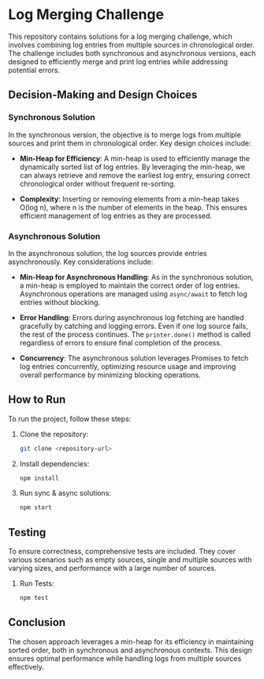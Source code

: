 # Log Merging Challenge

This repository contains solutions for a log merging challenge, which involves combining log entries from multiple sources in chronological order. The challenge includes both synchronous and asynchronous versions, each designed to efficiently merge and print log entries while addressing potential errors.

## Decision-Making and Design Choices

### Synchronous Solution

In the synchronous version, the objective is to merge logs from multiple sources and print them in chronological order. Key design choices include:

- **Min-Heap for Efficiency**: A min-heap is used to efficiently manage the dynamically sorted list of log entries. By leveraging the min-heap, we can always retrieve and remove the earliest log entry, ensuring correct chronological order without frequent re-sorting.

- **Complexity**: Inserting or removing elements from a min-heap takes O(log n), where n is the number of elements in the heap. This ensures efficient management of log entries as they are processed.

### Asynchronous Solution

In the asynchronous solution, the log sources provide entries asynchronously. Key considerations include:

- **Min-Heap for Asynchronous Handling**: As in the synchronous solution, a min-heap is employed to maintain the correct order of log entries. Asynchronous operations are managed using `async/await` to fetch log entries without blocking.

- **Error Handling**: Errors during asynchronous log fetching are handled gracefully by catching and logging errors. Even if one log source fails, the rest of the process continues. The `printer.done()` method is called regardless of errors to ensure final completion of the process.

- **Concurrency**: The asynchronous solution leverages Promises to fetch log entries concurrently, optimizing resource usage and improving overall performance by minimizing blocking operations.

## How to Run

To run the project, follow these steps:

1. Clone the repository:
   ```bash
   git clone <repository-url>

2. Install dependencies:
   ```bash
   npm install

3. Run sync & async solutions:
   ```bash
   npm start

## Testing

To ensure correctness, comprehensive tests are included. They cover various scenarios such as empty sources, single and multiple sources with varying sizes, and performance with a large number of sources.

1. Run Tests:
   ```bash
   npm test

## Conclusion

The chosen approach leverages a min-heap for its efficiency in maintaining sorted order, both in synchronous and asynchronous contexts. This design ensures optimal performance while handling logs from multiple sources effectively.